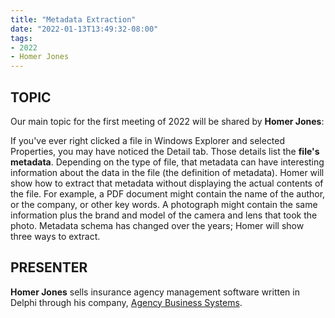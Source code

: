 ```yaml
---
title: "Metadata Extraction"
date: "2022-01-13T13:49:32-08:00"
tags:
- 2022
- Homer Jones
---
```


## TOPIC ##

Our main topic for the first meeting of 2022 will be shared by **Homer Jones**:

If you've ever right clicked a file in Windows Explorer and selected Properties, you may have noticed the Detail tab. Those details list the **file's metadata**. Depending on the type of file, that metadata can have interesting information about the data in the file (the definition of metadata). Homer will show how to extract that metadata without displaying the actual contents of the file. For example, a PDF document might contain the name of the author, or the company, or other key words. A photograph might contain the same information plus the brand and model of the camera and lens that took the photo. Metadata schema has changed over the years; Homer will show three ways to extract.

## PRESENTER ##

**Homer Jones** sells insurance agency management software written in Delphi through his company, [Agency Business Systems](http://agencybusys.com/). 
